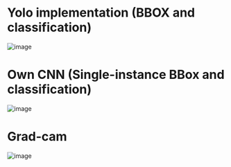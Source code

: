 # Yolo implementation (BBOX and classification)
![image](https://github.com/user-attachments/assets/cf67fb2e-cd5b-45f4-9994-7ccadc8adad1)
# Own CNN (Single-instance BBox and classification)
![image](https://github.com/user-attachments/assets/dc8e891b-ad6d-4395-bbc5-95a2ac48640d)
# Grad-cam
![image](https://github.com/user-attachments/assets/de536302-4c21-4742-b9e3-8d3d9160ff17)
